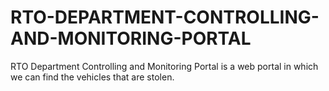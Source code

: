 # RTO-DEPARTMENT-CONTROLLING-AND-MONITORING-PORTAL
 RTO Department Controlling and Monitoring Portal is a web portal in which we can find the vehicles that are stolen.
